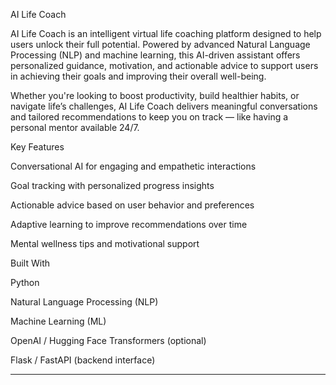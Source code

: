 
AI Life Coach

AI Life Coach is an intelligent virtual life coaching platform designed to help users unlock their full potential. Powered by advanced Natural Language Processing (NLP) and machine learning, this AI-driven assistant offers personalized guidance, motivation, and actionable advice to support users in achieving their goals and improving their overall well-being.

Whether you're looking to boost productivity, build healthier habits, or navigate life’s challenges, AI Life Coach delivers meaningful conversations and tailored recommendations to keep you on track — like having a personal mentor available 24/7.

 Key Features

Conversational AI for engaging and empathetic interactions

Goal tracking with personalized progress insights

 Actionable advice based on user behavior and preferences

Adaptive learning to improve recommendations over time

 Mental wellness tips and motivational support


Built With

Python

Natural Language Processing (NLP)

Machine Learning (ML)

OpenAI / Hugging Face Transformers (optional)

Flask / FastAPI (backend interface)



---